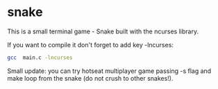 # snake
This is a small terminal game - Snake built with the ncurses library.

If you want to compile it don't forget to add key -lncurses:

```sh
gcc  main.c -lncurses
```

Small update: you can try hotseat multiplayer game passing -s flag and make loop from the snake (do not crush to other snakes!).
